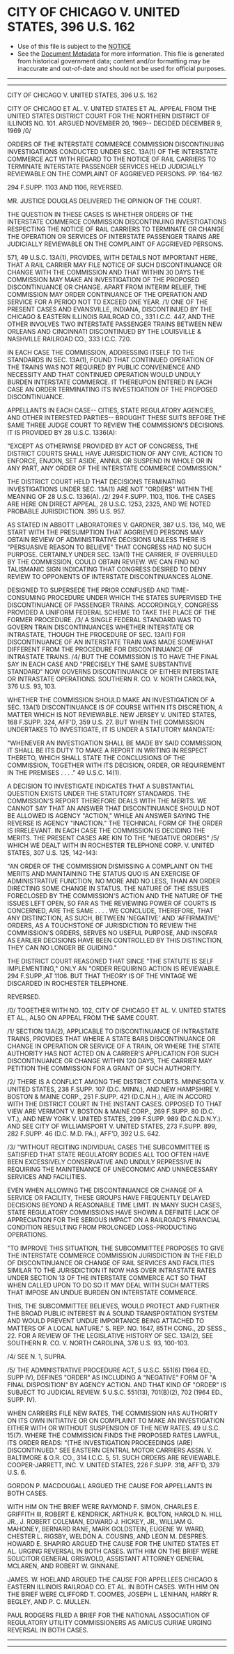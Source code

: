 ---
---

# CITY OF CHICAGO V. UNITED STATES, 396 U.S. 162

* Use of this file is subject to the [NOTICE](https://github.com/publicdocs/notice/blob/master/NOTICE)
* See the [Document Metadata](../../../) for more information.
  This file is generated from historical government data; content and/or formatting may be inaccurate and out-of-date and should not be used for official purposes.

----------
----------

CITY OF CHICAGO V. UNITED STATES, 396 U.S. 162

CITY OF CHICAGO ET AL. V. UNITED STATES ET AL. APPEAL FROM THE UNITED STATES DISTRICT COURT FOR THE NORTHERN DISTRICT OF ILLINOIS NO. 101.  ARGUED NOVEMBER 20, 1969-- DECIDED DECEMBER 9, 1969  /0/

ORDERS OF THE INTERSTATE COMMERCE COMMISSION DISCONTINUING INVESTIGATIONS CONDUCTED UNDER SEC. 13A(1) OF THE INTERSTATE COMMERCE ACT WITH REGARD TO THE NOTICE OF RAIL CARRIERS TO TERMINATE INTERSTATE PASSENGER SERVICES HELD JUDICIALLY REVIEWABLE ON THE COMPLAINT OF AGGRIEVED PERSONS.  PP. 164-167.

294 F.SUPP.  1103 AND 1106, REVERSED.

MR. JUSTICE DOUGLAS DELIVERED THE OPINION OF THE COURT.

THE QUESTION IN THESE CASES IS WHETHER ORDERS OF THE INTERSTATE COMMERCE COMMISSION DISCONTINUING INVESTIGATIONS RESPECTING THE NOTICE OF RAIL CARRIERS TO TERMINATE OR CHANGE THE OPERATION OR SERVICES OF INTERSTATE PASSENGER TRAINS ARE JUDICIALLY REVIEWABLE ON THE COMPLAINT OF AGGRIEVED PERSONS.

571, 49 U.S.C. 13A(1), PROVIDES, WITH DETAILS NOT IMPORTANT HERE, THAT A RAIL CARRIER MAY FILE NOTICE OF SUCH DISCONTINUANCE OR CHANGE WITH THE COMMISSION AND THAT WITHIN 30 DAYS THE COMMISSION MAY MAKE AN INVESTIGATION OF THE PROPOSED DISCONTINUANCE OR CHANGE.  APART FROM INTERIM RELIEF, THE COMMISSION MAY ORDER CONTINUANCE OF THE OPERATION AND SERVICE FOR A PERIOD NOT TO EXCEED ONE YEAR.  /1/  ONE OF THE PRESENT CASES AND EVANSVILLE, INDIANA, DISCONTINUED BY THE CHICAGO & EASTERN ILLINOIS RAILROAD CO., 331 I.C.C. 447, AND THE OTHER INVOLVES TWO INTERSTATE PASSENGER TRAINS BETWEEN NEW ORLEANS AND CINCINNATI DISCONTINUED BY THE LOUISVILLE & NASHVILLE RAILROAD CO., 333 I.C.C. 720.

IN EACH CASE THE COMMISSION, ADDRESSING ITSELF TO THE STANDARDS IN SEC. 13A(1), FOUND THAT CONTINUED OPERATION OF THE TRAINS WAS NOT REQUIRED BY PUBLIC CONVENIENCE AND NECESSITY AND THAT CONTINUED OPERATION WOULD UNDULY BURDEN INTERSTATE COMMERCE.  IT THEREUPON ENTERED IN EACH CASE AN ORDER TERMINATING ITS INVESTIGATION OF THE PROPOSED DISCONTINUANCE.

APPELLANTS IN EACH CASE-- CITIES, STATE REGULATORY AGENCIES, AND OTHER INTERESTED PARTIES-- BROUGHT THESE SUITS BEFORE THE SAME THREE JUDGE COURT TO REVIEW THE COMMISSION'S DECISIONS.  IT IS PROVIDED BY 28 U.S.C. 1336(A):

"EXCEPT AS OTHERWISE PROVIDED BY ACT OF CONGRESS, THE DISTRICT COURTS SHALL HAVE JURISDICTION OF ANY CIVIL ACTION TO ENFORCE, ENJOIN, SET ASIDE, ANNUL OR SUSPEND IN WHOLE OR IN ANY PART, ANY ORDER OF THE INTERSTATE COMMERCE COMMISSION."

THE DISTRICT COURT HELD THAT DECISIONS TERMINATING INVESTIGATIONS UNDER SEC. 13A(1) ARE NOT "ORDERS" WITHIN THE MEANING OF 28 U.S.C. 1336(A).  /2/  294 F.SUPP.  1103, 1106.  THE CASES ARE HERE ON DIRECT APPEAL, 28 U.S.C. 1253, 2325, AND WE NOTED PROBABLE JURISDICTION.  395 U.S. 957.

AS STATED IN ABBOTT LABORATORIES V. GARDNER, 387 U.S. 136, 140, WE START WITH THE PRESUMPTION THAT AGGRIEVED PERSONS MAY OBTAIN REVIEW OF ADMINISTRATIVE DECISIONS UNLESS THERE IS "PERSUASIVE REASON TO BELIEVE" THAT CONGRESS HAD NO SUCH PURPOSE.  CERTAINLY UNDER SEC. 13A(1) THE CARRIER, IF OVERRULED BY THE COMMISSION, COULD OBTAIN REVIEW.  WE CAN FIND NO TALISMANIC SIGN INDICATING THAT CONGRESS DESIRED TO DENY REVIEW TO OPPONENTS OF INTERSTATE DISCONTINUANCES ALONE.

DESIGNED TO SUPERSEDE THE PRIOR CONFUSED AND TIME-CONSUMING PROCEDURE UNDER WHICH THE STATES SUPERVISED THE DISCONTINUANCE OF PASSENGER TRAINS.  ACCORDINGLY, CONGRESS PROVIDED A UNIFORM FEDERAL SCHEME TO TAKE THE PLACE OF THE FORMER PROCEDURE.  /3/  A SINGLE FEDERAL STANDARD WAS TO GOVERN TRAIN DISCONTINUANCES WHETHER INTERSTATE OR INTRASTATE, THOUGH THE PROCEDURE OF SEC. 13A(1) FOR DISCONTINUANCE OF AN INTERSTATE TRAIN WAS MADE SOMEWHAT DIFFERENT FROM THE PROCEDURE FOR DISCONTINUANCE OF INTRASTATE TRAINS.  /4/  BUT THE COMMISSION IS TO HAVE THE FINAL SAY IN EACH CASE AND "PRECISELY THE SAME SUBSTANTIVE STANDARD" NOW GOVERNS DISCONTINUANCE OF EITHER INTERSTATE OR INTRASTATE OPERATIONS.  SOUTHERN R. CO. V. NORTH CAROLINA, 376 U.S. 93, 103.

WHETHER THE COMMISSION SHOULD MAKE AN INVESTIGATION OF A SEC. 13A(1) DISCONTINUANCE IS OF COURSE WITHIN ITS DISCRETION, A MATTER WHICH IS NOT REVIEWABLE.  NEW JERSEY V. UNITED STATES, 168 F.SUPP.  324, AFF'D, 359 U.S. 27.  BUT WHEN THE COMMISSION UNDERTAKES TO INVESTIGATE, IT IS UNDER A STATUTORY MANDATE:

"WHENEVER AN INVESTIGATION SHALL BE MADE BY SAID COMMISSION, IT SHALL BE ITS DUTY TO MAKE A REPORT IN WRITING IN RESPECT THERETO, WHICH SHALL STATE THE CONCLUSIONS OF THE COMMISSION, TOGETHER WITH ITS DECISION, ORDER, OR REQUIREMENT IN THE PREMISES . . . ."  49 U.S.C. 14(1).

A DECISION TO INVESTIGATE INDICATES THAT A SUBSTANTIAL QUESTION EXISTS UNDER THE STATUTORY STANDARDS.  THE COMMISSION'S REPORT THEREFORE DEALS WITH THE MERITS.  WE CANNOT SAY THAT AN ANSWER THAT DISCONTINUANCE SHOULD NOT BE ALLOWED IS AGENCY "ACTION," WHILE AN ANSWER SAYING THE REVERSE IS AGENCY "INACTION."  THE TECHNICAL FORM OF THE ORDER IS IRRELEVANT.  IN EACH CASE THE COMMISSION IS DECIDING THE MERITS.  THE PRESENT CASES ARE KIN TO THE "NEGATIVE ORDERS"  /5/  WHICH WE DEALT WITH IN ROCHESTER TELEPHONE CORP. V. UNITED STATES, 307 U.S. 125, 142-143:

"AN ORDER OF THE COMMISSION DISMISSING A COMPLAINT ON THE MERITS AND MAINTAINING THE STATUS QUO IS AN EXERCISE OF ADMINISTRATIVE FUNCTION, NO MORE AND NO LESS, THAN AN ORDER DIRECTING SOME CHANGE IN STATUS.  THE NATURE OF THE ISSUES FORECLOSED BY THE COMMISSION'S ACTION AND THE NATURE OF THE ISSUES LEFT OPEN, SO FAR AS THE REVIEWING POWER OF COURTS IS CONCERNED, ARE THE SAME . . . . WE CONCLUDE, THEREFORE, THAT ANY DISTINCTION, AS SUCH, BETWEEN 'NEGATIVE' AND 'AFFIRMATIVE' ORDERS, AS A TOUCHSTONE OF JURISDICTION TO REVIEW THE COMMISSION'S ORDERS, SERVES NO USEFUL PURPOSE, AND INSOFAR AS EARLIER DECISIONS HAVE BEEN CONTROLLED BY THIS DISTINCTION, THEY CAN NO LONGER BE GUIDING."

THE DISTRICT COURT REASONED THAT SINCE "THE STATUTE IS SELF IMPLEMENTING," ONLY AN "ORDER REQUIRING ACTION IS REVIEWABLE.  294 F.SUPP.,AT 1106.  BUT THAT THEORY IS OF THE VINTAGE WE DISCARDED IN ROCHESTER TELEPHONE.

REVERSED.

/0/  TOGETHER WITH NO. 102, CITY OF CHICAGO ET AL. V. UNITED STATES ET AL., ALSO ON APPEAL FROM THE SAME COURT.

/1/  SECTION 13A(2), APPLICABLE TO DISCONTINUANCE OF INTRASTATE TRAINS, PROVIDES THAT WHERE A STATE BARS DISCONTINUANCE OR CHANGE IN OPERATION OR SERVICE OF A TRAIN, OR WHERE THE STATE AUTHORITY HAS NOT ACTED ON A CARRIER'S APPLICATION FOR SUCH DISCONTINUANCE OR CHANGE WITHIN 120 DAYS, THE CARRIER MAY PETITION THE COMMISSION FOR A GRANT OF SUCH AUTHORITY.

/2/  THERE IS A CONFLICT AMONG THE DISTRICT COURTS.  MINNESOTA V. UNITED STATES, 238 F.SUPP.  107 (D.C. MINN.), AND NEW HAMPSHIRE V. BOSTON & MAINE CORP., 251 F.SUPP.  421 (D.C.N.H.), ARE IN ACCORD WITH THE DISTRICT COURT IN THE INSTANT CASES.  OPPOSED TO THAT VIEW ARE VERMONT V. BOSTON & MAINE CORP., 269 F.SUPP.  80 (D.C. VT.), AND NEW YORK V. UNITED STATES, 299 F.SUPP.  989 (D.C.N.D.N.Y.).  AND SEE CITY OF WILLIAMSPORT V. UNITED STATES, 273 F.SUPP.  899, 282 F.SUPP.  46 (D.C. M.D. PA.), AFF'D, 392 U.S. 642.

/3/  "WITHOUT RECITING INDIVIDUAL CASES THE SUBCOMMITTEE IS SATISFIED THAT STATE REGULATORY BODIES ALL TOO OFTEN HAVE BEEN EXCESSIVELY CONSERVATIVE AND UNDULY REPRESSIVE IN REQUIRING THE MAINTENANCE OF UNECONOMIC AND UNNECESSARY SERVICES AND FACILITIES.

EVEN WHEN ALLOWING THE DISCONTINUANCE OR CHANGE OF A SERVICE OR FACILITY, THESE GROUPS HAVE FREQUENTLY DELAYED DECISIONS BEYOND A REASONABLE TIME LIMIT.  IN MANY SUCH CASES, STATE REGULATORY COMMISSIONS HAVE SHOWN A DEFINITE LACK OF APPRECIATION FOR THE SERIOUS IMPACT ON A RAILROAD'S FINANCIAL CONDITION RESULTING FROM PROLONGED LOSS-PRODUCTING OPERATIONS.

"TO IMPROVE THIS SITUATION, THE SUBCOMMITTEE PROPOSES TO GIVE THE INTERSTATE COMMERCE COMMISSION JURISDICTION IN THE FIELD OF DISCONTINUANCE OR CHANGE OF RAIL SERVICES AND FACILITIES SIMILAR TO THE JURISDICTION IT NOW HAS OVER INTRASTATE RATES UNDER SECTION 13 OF THE INTERSTATE COMMERCE ACT SO THAT WHEN CALLED UPON TO DO SO IT MAY DEAL WITH SUCH MATTERS THAT IMPOSE AN UNDUE BURDEN ON INTERSTATE COMMERCE.

THIS, THE SUBCOMMITTEE BELIEVES, WOULD PROTECT AND FURTHER THE BROAD PUBLIC INTEREST IN A SOUND TRANSPORTATION SYSTEM AND WOULD PREVENT UNDUE IMPORTANCE BEING ATTACHED TO MATTERS OF A LOCAL NATURE."  S. REP. NO. 1647, 85TH CONG., 2D SESS., 22.  FOR A REVIEW OF THE LEGISLATIVE HISTORY OF SEC. 13A(2), SEE SOUTHERN R. CO. V. NORTH CAROLINA, 376 U.S. 93, 100-103.

/4/  SEE N. 1, SUPRA.

/5/  THE ADMINISTRATIVE PROCEDURE ACT, 5 U.S.C. 551(6) (1964 ED., SUPP IV), DEFINES "ORDER" AS INCLUDING A "NEGATIVE" FORM OF "A FINAL DISPOSITION" BY AGENCY ACTION.  AND THAT KIND OF "ORDER" IS SUBJECT TO JUDICIAL REVIEW.  5 U.S.C. 551(13), 701(B)(2), 702 (1964 ED., SUPP. IV).

WHEN CARRIERS FILE NEW RATES, THE COMMISSION HAS AUTHORITY ON ITS OWN INITIATIVE OR ON COMPLAINT TO MAKE AN INVESTIGATION EITHER WITH OR WITHOUT SUSPENSION OF THE NEW RATES.  49 U.S.C. 15(7).  WHERE THE COMMISSION FINDS THE PROPOSED RATES LAWFUL, ITS ORDER READS:  "(THE INVESTIGATION PROCEEDINGS (ARE) DISCONTINUED."  SEE EASTERN CENTRAL MOTOR CARRIERS ASSN. V. BALTIMORE & O.R. CO., 314 I.C.C. 5, 51.  SUCH ORDERS ARE REVIEWABLE.  COOPER-JARRETT, INC. V. UNITED STATES, 226 F.SUPP.  318, AFF'D, 379 U.S. 6.

GORDON P. MACDOUGALL ARGUED THE CAUSE FOR APPELLANTS IN BOTH CASES.

WITH HIM ON THE BRIEF WERE RAYMOND F. SIMON, CHARLES E. GRIFFITH III, ROBERT E. KENDRICK, ARTHUR K. BOLTON, HAROLD N. HILL JR., J. ROBERT COLEMAN, EDWARD J. HICKEY, JR., WILLIAM G. MAHONEY, BERNARD RANE, MARK GOLDSTEIN, EUGENE W. WARD, CHESTER L. RIGSBY, WELDON A. COUSINS, AND LEON M. DESPRES.  HOWARD E. SHAPIRO ARGUED THE CAUSE FOR THE UNITED STATES ET AL. URGING REVERSAL IN BOTH CASES.  WITH HIM ON THE BRIEF WERE SOLICITOR GENERAL GRISWOLD, ASSISTANT ATTORNEY GENERAL MCLAREN, AND ROBERT W. GINNANE.

JAMES. W. HOELAND ARGUED THE CAUSE FOR APPELLEES CHICAGO & EASTERN ILLINOIS RAILROAD CO. ET AL. IN BOTH CASES.  WITH HIM ON THE BRIEF WERE CLIFFORD T. COOMES, JOSEPH L. LENIHAN, HARRY R. BEGLEY, AND P. C. MULLEN.

PAUL RODGERS FILED A BRIEF FOR THE NATIONAL ASSOCIATION OF REGULATORY UTILITY COMMISSIONERS AS AMICUS CURIAE URGING REVERSAL IN BOTH CASES.


----------
----------

